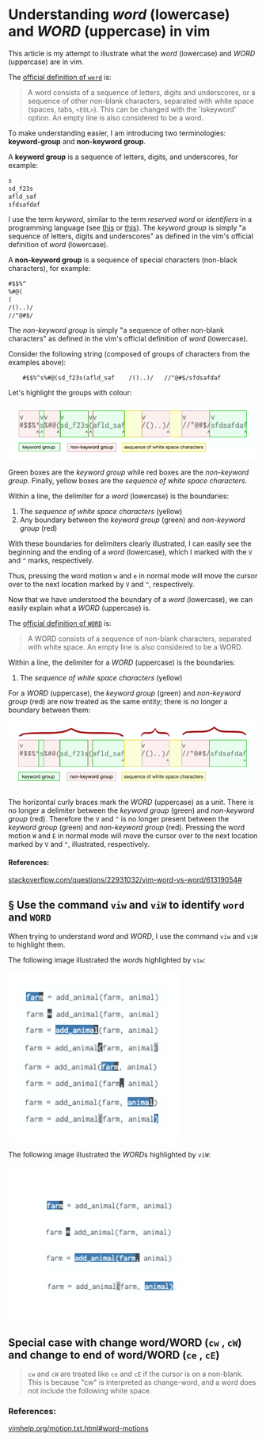 # Understanding *word* (lowercase) and *WORD* (uppercase) in vim

This article is my attempt to illustrate what the *word* (lowercase) and *WORD* (uppercase) are in vim. 

The [official definition of `word`](https://vimhelp.org/motion.txt.html#word)  is:

> A word consists of a sequence of letters, digits and underscores, or a
sequence of other non-blank characters, separated with white space (spaces,
tabs, `<EOL>`).  This can be changed with the 'iskeyword' option.  An empty line
is also considered to be a word.

To make understanding easier, I am introducing two terminologies: **keyword-group** and **non-keyword group**. 

A **keyword group** is a sequence of letters, digits, and underscores, for example:

```
s
sd_f23s
afld_saf
sfdsafdaf
```

I use the term *keyword*, similar to the term *reserved word* or *identifiers* in a programming language (see [this](https://en.wikipedia.org/wiki/Reserved_word) or [this](https://www.programiz.com/c-programming/c-keywords-identifier)). The *keyword group* is simply "a sequence of letters, digits and underscores" as defined in the vim's official definition of *word* (lowercase).

A **non-keyword group** is a sequence of special characters (non-black characters), for example:

```
#$$%^
%#@(
(
/()..)/
//"@#$/
```

The *non-keyword group* is simply "a sequence of other non-blank characters" as defined in the vim's official definition of *word* (lowercase).

Consider the following string (composed of groups of characters from the examples above):

```
    #$$%^s%#@(sd_f23s(afld_saf    /()..)/   //"@#$/sfdsafdaf
```

Let's highlight the groups with colour:

![my-understanding-of-word](./assets/explained--small-word.png)

Green boxes are the *keyword group* while red boxes are the *non-keyword group*. Finally, yellow boxes are the *sequence of white space characters*.

Within a line, the delimiter for a *word* (lowercase) is the boundaries: 
1. The *sequence of white space characters* (yellow)
2. Any boundary between the *keyword group* (green) and *non-keyword group* (red)

With these boundaries for delimiters clearly illustrated, I can easily see the beginning and the ending of a *word* (lowercase), which I marked with the `V` and `^` marks, respectively. 

Thus, pressing the word motion `w` and `e` in normal mode will move the cursor over to the next location marked by `V` and `^`, respectively.

Now that we have understood the boundary of a *word* (lowercase), we can easily explain what a *WORD* (uppercase) is. 

The [official definition of `WORD`](https://vimhelp.org/motion.txt.html#WORD) is:

> A WORD consists of a sequence of non-blank characters, separated with white
space.  An empty line is also considered to be a WORD.

Within a line, the delimiter for a *WORD* (uppercase) is the boundaries: 
1. The *sequence of white space characters* (yellow)

For a *WORD* (uppercase), the *keyword group* (green) and *non-keyword group* (red) are now treated as the same entity; there is no longer a boundary between them:
   
![my-understanding-of-word](./assets/explained--big-word.png)

The horizontal curly braces mark the *WORD* (uppercase) as a unit. There is no longer a delimiter between the *keyword group* (green) and *non-keyword group* (red). Therefore the `V` and `^` is no longer present between the *keyword group* (green) and *non-keyword group* (red). Pressing the word motion `W` and `E` in normal mode will move the cursor over to the next location marked by `V` and `^`, illustrated, respectively. 


#### References:

[stackoverflow.com/questions/22931032/vim-word-vs-word/61319054#](https://stackoverflow.com/a/61319054/3136861)



## § Use the command `viw` and `viW` to identify `word` and `WORD`

When trying to understand *word* and *WORD*, I use the command `viw` and `viW` to highlight them.

The following image illustrated the *word*s highlighted by `viw`: 

<img src="./assets/small-word.png" width=350px />

The following image illustrated the *WORD*s highlighted by `viW`: 

<img src="./assets/big-word.png" width=390px />


## Special case with change word/WORD (`cw` , `cW`) and change to end of word/WORD  (`ce` , `cE`)

> `cw` and `cW` are treated like `ce` and `cE` if the cursor is
on a non-blank.  This is because "cw" is interpreted as change-word, and a
word does not include the following white space.


### References:

[vimhelp.org/motion.txt.html#word-motions](https://vimhelp.org/motion.txt.html#word-motions)
